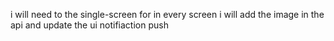 i will need to 
the single-screen for in every screen
i will add the image in the api
and update the ui
notifiaction push
